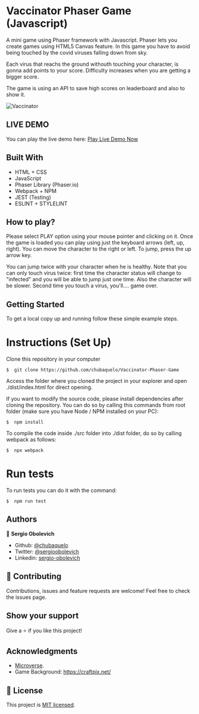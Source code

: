 # Vaccinator Phaser Game (Javascript)

A mini game using Phaser framework with Javascript. Phaser lets you create games using HTML5 Canvas feature.
In this game you have to avoid being touched by the covid viruses falling down from sky.

Each virus that reachs the ground withouth touching your character, is gonna add points to your score.
Difficulty increases when you are getting a bigger score.

The game is using an API to save high scores on leaderboard and also to show it.

![Vaccinator](https://i.imgur.com/576EKkD.jpg)

## LIVE DEMO
You can play the live demo here: [Play Live Demo Now](http://sergioobolevich.me/Vaccinator-Phaser-Game/dist/)

## Built With

- HTML + CSS
- JavaScript
- Phaser Library (Phaser.io)
- Webpack + NPM
- JEST (Testing)
- ESLINT + STYLELINT

## How to play?

Please select PLAY option using your mouse pointer and clicking on it.
Once the game is loaded you can play using just the keyboard arrows (left, up, right).
You can move the character to the right or left. To jump, press the up arrow key.

You can jump twice with your character when he is healthy.
Note that you can only touch virus twice: first time the character status will change to "infected" and you will be able to jump just one time. Also the character will be slower. Second time you touch a virus, you'll.... game over.

## Getting Started

To get a local copy up and running follow these simple example steps.

# Instructions (Set Up)

Clone this repository in your computer
```
$  git clone https://github.com/chubaquelo/Vaccinator-Phaser-Game
```
Access the folder where you cloned the project in your explorer and open ./dist/index.html for direct opening.

If you want to modify the source code, please install dependencies after cloning the repository.
You can do so by calling this commands from root folder (make sure you have Node / NPM installed on your PC):
```
$  npm install
```
To compile the code inside ./src folder into ./dist folder, do so by calling webpack as follows:
```
$  npx webpack
```

# Run tests

To run tests you can do it with the command:
```
$  npm run test
```

## Authors

👤 **Sergio Obolevich**

- Github: [@chubaquelo](https://github.com/chubaquelo)
- Twitter: [@sergioobolevich](https://twitter.com/SergioObolevich)
- Linkedin: [sergio-obolevich](https://www.linkedin.com/in/sergio-obolevich/)

## 🤝 Contributing

Contributions, issues and feature requests are welcome!
Feel free to check the issues page.

## Show your support

Give a ⭐️ if you like this project!

## Acknowledgments

- [Microverse](https://www.microverse.org/).
- Game Background: https://craftpix.net/

## 📝 License

This project is [MIT licensed](https://github.com/chubaquelo/Vaccinator-Phaser-Game/blob/form/LICENSE).
